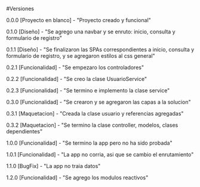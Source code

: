 #Versiones

0.0.0 [Proyecto en blanco] - "Proyecto creado y funcional"

0.1.0 [Diseño] - "Se agrego una navbar y se enruto: inicio, consulta y formulario de registro"

0.1.1 [Diseño] - "Se finalizaron las SPAs correspondientes a inicio, consulta y formulario de registro, y se agregaron estilos al css general"

0.2.1 [Funcionalidad] - "Se empezaro los controladores"

0.2.2 [Funcionalidad] - "Se creo la clase UsuarioService"

0.2.3 [Funcionalidad] - "Se termino e implemento la clase service"

0.3.0 [Funcionalidad] - "Se crearon y se agregaron las capas a la solucion"

0.3.1 [Maquetacion] - "Creada la clase usuario y referencias agregadas"

0.3.2 [Maquetacion] - "Se termino la clase controller, modelos, clases dependientes"

1.0.0 [Funcionalidad] - "Se termino la app pero no ha sido probada"

1.0.1 [Funcionalidad] - "La app no corria, asi que se cambio el enrutamiento"

1.1.0 [BugFix] - "La app no traia datos"

1.2.0 [Funcionalidad] - "Se agrego los modulos reactivos"